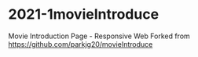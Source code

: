 # 2021-1movieIntroduce
Movie Introduction Page - Responsive Web
Forked from https://github.com/parkjg20/movieIntroduce
